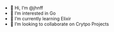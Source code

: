 - 👋 Hi, I’m @jhnff
- 👀 I’m interested in Go
- 🌱 I’m currently learning Elixir
- 💞️ I’m looking to collaborate on Crytpo Projects

<!---
jhnff/jhnff is a ✨ special ✨ repository because its `README.md` (this file) appears on your GitHub profile.
You can click the Preview link to take a look at your changes.
--->
